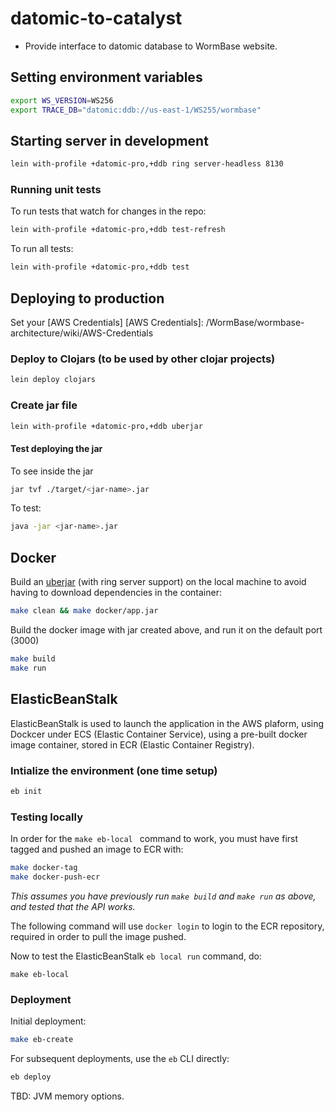 # datomic-to-catalyst

- Provide interface to datomic database to WormBase website.

## Setting environment variables

```bash
export WS_VERSION=WS256
export TRACE_DB="datomic:ddb://us-east-1/WS255/wormbase"
```

## Starting server in development
```bash
lein with-profile +datomic-pro,+ddb ring server-headless 8130
```

### Running unit tests

To run tests that watch for changes in the repo:
```bash
lein with-profile +datomic-pro,+ddb test-refresh
```

To run all tests:
```bash
lein with-profile +datomic-pro,+ddb test
```

## Deploying to production

Set your [AWS Credentials]
[AWS Credentials]: /WormBase/wormbase-architecture/wiki/AWS-Credentials

### Deploy to Clojars (to be used by other clojar projects)
```bash
lein deploy clojars
```

### Create jar file
```bash
lein with-profile +datomic-pro,+ddb uberjar
```

#### Test deploying the jar

To see inside the jar
```bash
jar tvf ./target/<jar-name>.jar
```

To test:
```bash
java -jar <jar-name>.jar
```

## Docker

Build an [uberjar] (with ring server support) on the local machine
to avoid having to download dependencies in the container:

```bash
make clean && make docker/app.jar
```

Build the docker image with jar created above, and run it on the
default port (3000)
```bash
make build
make run
```

## ElasticBeanStalk

ElasticBeanStalk is used to launch the application in the AWS plaform,
using Dockcer under ECS (Elastic Container Service), using a pre-built
docker image container, stored in ECR (Elastic Container Registry).

### Intialize the environment (one time setup)
```bash
eb init
```

### Testing locally

In order for the `make eb-local ` command to work, you must have first
tagged and pushed an image to ECR with:

```bash
make docker-tag
make docker-push-ecr
```

_*This assumes you have previously run `make build` and `make run` as
above, and tested that the API works.*_

The following command will use `docker login` to login to the ECR
repository, required in order to pull the image pushed.

Now to test the ElasticBeanStalk `eb local run` command, do:

`make eb-local`

### Deployment

Initial deployment:

```bash
make eb-create
```

For subsequent deployments, use the `eb` CLI directly:

```bash
eb deploy
```

TBD: JVM memory options.

[uberjar]: http://stackoverflow.com/questions/11947037/what-is-an-uber-jar
